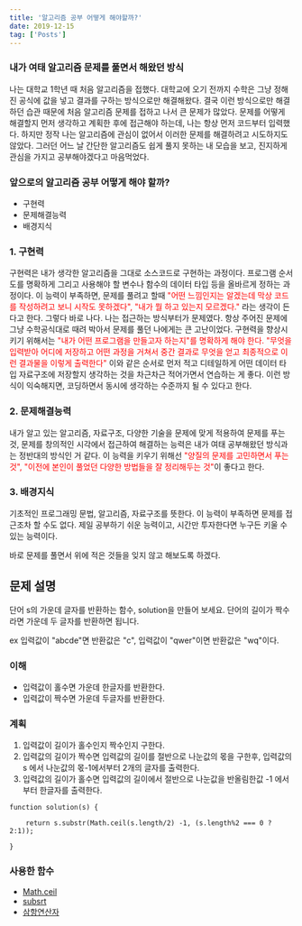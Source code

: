 ```yaml
---
title: '알고리즘 공부 어떻게 해야할까?'
date: 2019-12-15
tag: ['Posts']
---
```


### 내가 여태 알고리즘 문제를 풀면서 해왔던 방식

나는 대학교 1학년 때 처음 알고리즘을 접했다. 대학교에 오기 전까지 수학은 그냥 정해진 공식에 값을 넣고 결과를 구하는 방식으로만 해결해왔다. 결국 이런 방식으로만 해결하던 습관 때문에 처음 알고리즘 문제를 접하고 나서 큰 문제가 많았다. 문제를 어떻게 해결할지 먼저 생각하고 계획한 후에 접근해야 하는데, 나는 항상 먼저 코드부터 입력했다. 하지만 정작 나는 알고리즘에 관심이 없어서 이러한 문제를 해결하려고 시도하지도 않았다. 그러던 어느 날 간단한 알고리즘도 쉽게 풀지 못하는 내 모습을 보고, 진지하게 관심을 가지고 공부해야겠다고 마음먹었다.

### 앞으로의 알고리즘 공부 어떻게 해야 할까?

- 구현력
- 문제해결능력
- 배경지식

### 1. 구현력

구현력은 내가 생각한 알고리즘을 그대로 소스코드로 구현하는 과정이다. 프로그램 순서도를 명확하게 그리고 사용해야 할 변수나 함수의 데이터 타입 등을 올바르게 정하는 과정이다. 이 능력이 부족하면, 문제를 풀려고 할때 <span style='color:red'>"어떤 느낌인지는 알겠는데 막상 코드를 작성하려고 보니 시작도 못하겠다", "내가 뭘 하고 있는지 모르겠다."</span> 라는 생각이 든다고 한다.
그렇다 바로 나다. 나는 접근하는 방식부터가 문제였다. 항상 주어진 문제에 그냥 수학공식대로 때려 박아서 문제를 풀던 나에게는 큰 고난이었다. 구현력을 향상시키기 위해서는 <span style='color:red'>"내가 어떤 프로그램을 만들고자 하는지"를 명확하게 해야 한다. "무엇을 입력받아 어디에 저장하고 어떤 과정을 거쳐서 중간 결과로 무엇을 얻고 최종적으로 이런 결과물을 이렇게 출력한다"</span> 이와 같은 순서로 먼저 적고 디테일하게 어떤 데이터 타입 자료구조에 저장할지 생각하는 것을 차근차근 적어가면서 연습하는 게 좋다. 이런 방식이 익숙해지면, 코딩하면서 동시에 생각하는 수준까지 될 수 있다고 한다.

### 2. 문제해결능력

내가 알고 있는 알고리즘, 자료구조, 다양한 기술을 문제에 맞게 적용하여 문제를 푸는 것, 문제를 창의적인 시각에서 접근하여 해결하는 능력은 내가 여태 공부해왔던 방식과는 정반대의 방식인 거 같다. 이 능력을 키우기 위해선 <span style='color:red'>"양질의 문제를 고민하면서 푸는 것", "이전에 본인이 풀었던 다양한 방법들을 잘 정리해두는 것"</span>이 좋다고 한다.

### 3. 배경지식

기초적인 프로그래밍 문법, 알고리즘, 자료구조를 뜻한다. 이 능력이 부족하면 문제를 접근조차 할 수도 없다. 제일 공부하기 쉬운 능력이고, 시간만 투자한다면 누구든 키울 수 있는 능력이다.

바로 문제를 풀면서 위에 적은 것들을 잊지 않고 해보도록 하겠다.

## 문제 설명

단어 s의 가운데 글자를 반환하는 함수, solution을 만들어 보세요. 단어의 길이가 짝수라면 가운데 두 글자를 반환하면 됩니다.

ex 입력값이 "abcde"면 반환값은 "c", 입력값이 "qwer"이면 반환값은 "wq"이다.

### 이해

- 입력값이 홀수면 가운데 한글자를 반환한다.
- 입력값이 짝수면 가운데 두글자를 반환한다.

### 계획

1. 입력값이 길이가 홀수인지 짝수인지 구한다.
2. 입력값의 길이가 짝수면 입력값의 길이를 절반으로 나눈값의 몫을 구한후, 입력값의s 에서 나눈값의 몫-1에서부터 2개의 글자를 출력한다.
3. 입력값의 길이가 홀수면 입력값의 길이에서 절반으로 나눈값을 반올림한값 -1 에서부터 한글자를 출력한다.

```
function solution(s) {

    return s.substr(Math.ceil(s.length/2) -1, (s.length%2 === 0 ? 2:1));

}
```

### 사용한 함수

- [Math.ceil](https://developer.mozilla.org/ko/docs/Web/JavaScript/Reference/Global_Objects/Math/ceil)
- [subsrt](https://developer.mozilla.org/ko/docs/Web/JavaScript/Reference/Global_Objects/String/substr)
- [삼항연산자](https://developer.mozilla.org/ko/docs/Web/JavaScript/Reference/Operators/Conditional_Operator)
